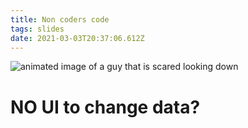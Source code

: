 ```yaml
---
title: Non coders code
tags: slides
date: 2021-03-03T20:37:06.612Z
---
```

![animated image of a guy that is scared looking down](https://c.tenor.com/VPWlyrDPHhgAAAAC/scared.gif "scared face")

# NO UI to change data?
